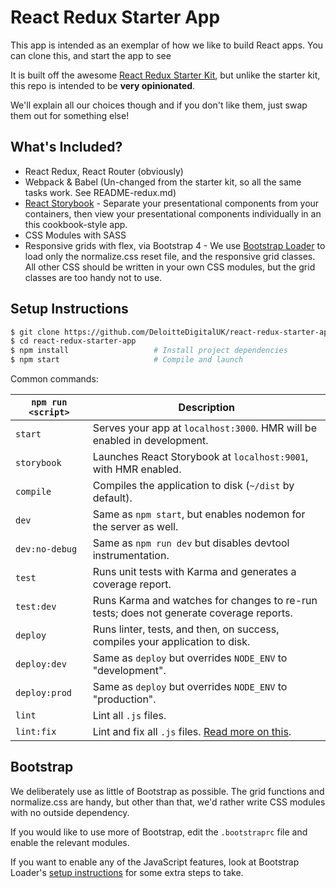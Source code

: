 # React Redux Starter App

This app is intended as an exemplar of how we like to build React apps. You can clone this, and start the app to see

It is built off the awesome [React Redux Starter Kit](https://github.com/davezuko/react-redux-starter-kit), but unlike the starter kit, this repo is intended to be **very opinionated**.

We'll explain all our choices though and if you don't like them, just swap them out for something else!

## What's Included?

* React Redux, React Router (obviously)
* Webpack & Babel (Un-changed from the starter kit, so all the same tasks work. See README-redux.md)
* [React Storybook](https://github.com/kadirahq/react-storybook) - Separate your presentational components from your containers, then view your presentational components individually in an this cookbook-style app.
* CSS Modules with SASS
* Responsive grids with flex, via Bootstrap 4 - We use [Bootstrap Loader](https://github.com/shakacode/bootstrap-loader) to load only the normalize.css reset file, and the responsive grid classes. All other CSS should be written in your own CSS modules, but the grid classes are too handy not to use.

## Setup Instructions

```bash
$ git clone https://github.com/DeloitteDigitalUK/react-redux-starter-app.git
$ cd react-redux-starter-app
$ npm install                   # Install project dependencies
$ npm start                     # Compile and launch
```

Common commands:

|`npm run <script>`|Description|
|------------------|-----------|
|`start`|Serves your app at `localhost:3000`. HMR will be enabled in development.|
|`storybook`|Launches React Storybook at `localhost:9001`, with HMR enabled.|
|`compile`|Compiles the application to disk (`~/dist` by default).|
|`dev`|Same as `npm start`, but enables nodemon for the server as well.|
|`dev:no-debug`|Same as `npm run dev` but disables devtool instrumentation.|
|`test`|Runs unit tests with Karma and generates a coverage report.|
|`test:dev`|Runs Karma and watches for changes to re-run tests; does not generate coverage reports.|
|`deploy`|Runs linter, tests, and then, on success, compiles your application to disk.|
|`deploy:dev`|Same as `deploy` but overrides `NODE_ENV` to "development".|
|`deploy:prod`|Same as `deploy` but overrides `NODE_ENV` to "production".|
|`lint`|Lint all `.js` files.|
|`lint:fix`|Lint and fix all `.js` files. [Read more on this](http://eslint.org/docs/user-guide/command-line-interface.html#fix).|

## Bootstrap

We deliberately use as little of Bootstrap as possible. The grid functions and normalize.css are handy, but other than that, we'd rather write CSS modules with no outside dependency.

If you would like to use more of Bootstrap, edit the `.bootstraprc` file and enable the relevant modules.

If you want to enable any of the JavaScript features, look at Bootstrap Loader's [setup instructions](https://github.com/shakacode/bootstrap-loader) for some extra steps to take.
